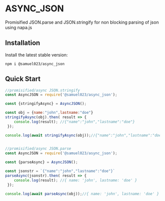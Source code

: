 # ASYNC_JSON
Promisified JSON.parse and JSON.stringify for non blocking parsing of json using napa.js
## Installation
Install the latest stable version:
```
npm i @samuel023/async_json
```
## Quick Start
```js
//promisified/async JSON.stringify
const AsyncJSON = require('@samuel023/async_json');

const {stringifyAsync} = AsyncJSON();

const obj = {name:"john",lastname:"doe"}
stringifyAsync(obj).then( result => { 
    console.log(result); //{"name":"john","lastname":"doe"} 
 });

console.log(await stringifyAsync(obj));//{"name":"john","lastname":"doe"} 
 
```

```js
//promisified/async JSON.parse
const AsyncJSON = require('@samuel023/async_json');

const {parseAsync} = AsyncJSON();

const jsonstr = `{"name":"john","lastname":"doe"}`
parseAsync(jsonstr).then( result => { 
    console.log(result); //{ name: 'john', lastname: 'doe' }
 });

console.log(await parseAsync(obj));//{ name: 'john', lastname: 'doe' } 
 
```
